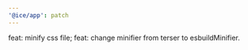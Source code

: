 ```yaml
---
'@ice/app': patch
---
```


feat: minify css file;
feat: change minifier from terser to esbuildMinifier.
